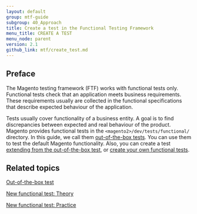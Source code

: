 ```yaml
---
layout: default
group: mtf-guide
subgroup: 40_Approach
title: Create a test in the Functional Testing Framework
menu_title: CREATE A TEST
menu_node: parent
version: 2.1
github_link: mtf/create_test.md
---
```


## Preface

The Magento testing framework (FTF) works with functional tests only. Functional tests check that an application meets business requirements. These requirements usually are collected in the functional specifications that describe expected behaviour of the application.

Tests usually cover functionality of a business entity. A goal is to find discrepancies between expected and real behaviour of the product.
Magento provides functional tests in the `<magento2>/dev/tests/functional/` directory. In this guide, we call them [out-of-the-box tests][out-of-the-box test]. You can use them to test the default Magento functionality. Also, you can create a test [extending from the out-of-the-box test][], or [create your own functional tests][].

## Related topics

[Out-of-the-box test][out-of-the-box test]

[New functional test: Theory][]

[New functional test: Practice][]

<!-- LINK DEFINITIONS -->

[out-of-the-box test]: {{site.gdeurl21}}mtf/create_test/out-of-the-box.html
[extending from the out-of-the-box test]: {{site.gdeurl21}}mtf/create_test/new_test.html#extending-oob-test
[create your own functional tests]: {{site.gdeurl21}}mtf/create_test/new_test.html#create-test
[New functional test: Theory]: {{site.gdeurl21}}mtf/create_test/new_test.html
[New functional test: Practice]: {{site.gdeurl21}}mtf/create_test/create_new_test.html
